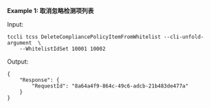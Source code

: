 **Example 1: 取消忽略检测项列表**



Input: 

```
tccli tcss DeleteCompliancePolicyItemFromWhitelist --cli-unfold-argument  \
    --WhitelistIdSet 10001 10002
```

Output: 
```
{
    "Response": {
        "RequestId": "8a64a4f9-864c-49c6-adcb-21b483de477a"
    }
}
```

